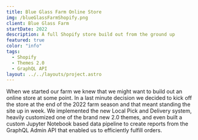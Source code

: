 ```yaml
---
title: Blue Glass Farm Online Store
img: /blueGlassFarmShopify.png
client: Blue Glass Farm
startDate: 2022
description: A full Shopify store build out from the ground up
featured: true
color: "info"
tags:
  - Shopify
  - Themes 2.0
  - GraphQL API
layout: ../../layouts/project.astro
---
```

When we started our farm we knew that we might want to build out an online store at some point. In a last minute decision we decided to kick off the store at the end of the 2022 farm season and that meant standing the site up in week. We implemented the new Local Pick and Delivery system, heavily customized one of the brand new 2.0 themes, and even built a custom Jupyter Notebook based data pipeline to create reports from the GraphQL Admin API that enabled us to efficiently fulfill orders.